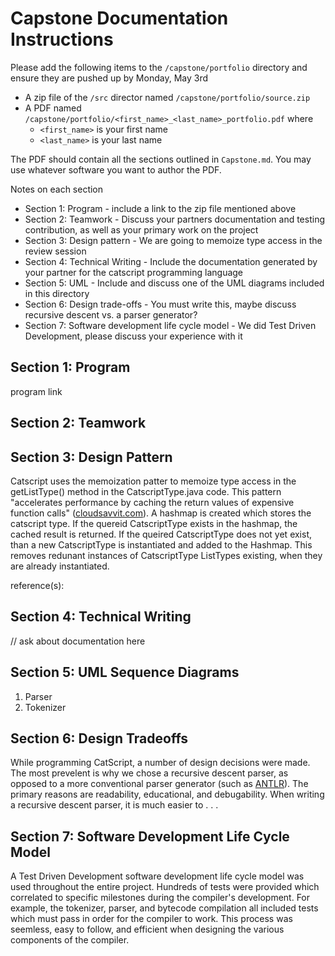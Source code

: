 # Capstone Documentation Instructions

Please add the following items to the `/capstone/portfolio` directory and ensure they are 
pushed up by Monday, May 3rd

* A zip file of the `/src` director named `/capstone/portfolio/source.zip`
* A PDF named `/capstone/portfolio/<first_name>_<last_name>_portfolio.pdf` where
    * `<first_name>` is your first name
    * `<last_name>` is your last name

The PDF should contain all the sections outlined in `Capstone.md`.  You may use whatever software
you want to author the PDF.

Notes on each section

* Section 1: Program - include a link to the zip file mentioned above
* Section 2: Teamwork - Discuss your partners documentation and testing contribution, as well as your primary work on the project
* Section 3: Design pattern - We are going to memoize type access in the review session
* Section 4: Technical Writing - Include the documentation generated by your partner for the catscript programming language
* Section 5: UML - Include and discuss one of the UML diagrams included in this directory
* Section 6: Design trade-offs - You must write this, maybe discuss recursive descent vs. a parser generator?
* Section 7: Software development life cycle model - We did Test Driven Development, please discuss your experience with it

## Section 1: Program
program link
## Section 2: Teamwork
## Section 3: Design Pattern
Catscript uses the memoization patter to memoize type access in the getListType() method in the CatscriptType.java code. This pattern "accelerates performance by caching the return values of expensive function calls" ([cloudsavvit.com](https://www.cloudsavvyit.com/12446/what-is-memoization-and-why-does-it-matter/)). A hashmap is created which stores the catscript type. If the quereid CatscriptType exists in the hashmap, the cached result is returned. If the queired CatscriptType does not yet exist, than a new CatscriptType is instantiated and added to the Hashmap. This removes redunant instances of CatscriptType ListTypes existing, when they are already instantiated.

reference(s): 
## Section 4: Technical Writing
// ask about documentation here
## Section 5: UML Sequence Diagrams
1. Parser
2. Tokenizer
## Section 6: Design Tradeoffs
While programming CatScript, a number of design decisions were made. The most prevelent is why we chose a recursive descent parser, as opposed to a more conventional parser generator (such as [ANTLR](https://www.antlr.org/)). The primary reasons are readability, educational, and debugability. When writing a recursive descent parser, it is much easier to . . . 
## Section 7: Software Development Life Cycle Model
A Test Driven Development software development life cycle model was used throughout the entire project. Hundreds of tests were provided which correlated to specific milestones during the compiler's development. For example, the tokenizer, parser, and bytecode compilation all included tests which must pass in order for the compiler to work. This process was seemless, easy to follow, and efficient when designing the various components of the compiler.
